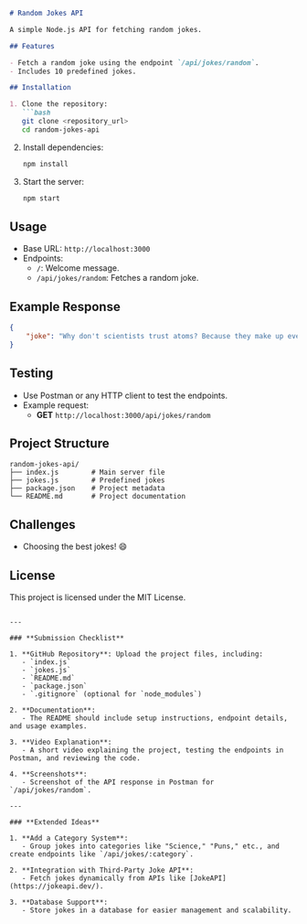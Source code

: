```markdown
# Random Jokes API

A simple Node.js API for fetching random jokes.

## Features

- Fetch a random joke using the endpoint `/api/jokes/random`.
- Includes 10 predefined jokes.

## Installation

1. Clone the repository:
   ```bash
   git clone <repository_url>
   cd random-jokes-api
   ```

2. Install dependencies:
   ```bash
   npm install
   ```

3. Start the server:
   ```bash
   npm start
   ```

## Usage

- Base URL: `http://localhost:3000`
- Endpoints:
  - `/`: Welcome message.
  - `/api/jokes/random`: Fetches a random joke.

## Example Response

```json
{
    "joke": "Why don't scientists trust atoms? Because they make up everything!"
}
```

## Testing

- Use Postman or any HTTP client to test the endpoints.
- Example request:
  - **GET** `http://localhost:3000/api/jokes/random`

## Project Structure

```
random-jokes-api/
├── index.js        # Main server file
├── jokes.js        # Predefined jokes
├── package.json    # Project metadata
└── README.md       # Project documentation
```

## Challenges

- Choosing the best jokes! 😄

## License

This project is licensed under the MIT License.
```

---

### **Submission Checklist**

1. **GitHub Repository**: Upload the project files, including:
   - `index.js`
   - `jokes.js`
   - `README.md`
   - `package.json`
   - `.gitignore` (optional for `node_modules`)

2. **Documentation**:
   - The README should include setup instructions, endpoint details, and usage examples.

3. **Video Explanation**:
   - A short video explaining the project, testing the endpoints in Postman, and reviewing the code.

4. **Screenshots**:
   - Screenshot of the API response in Postman for `/api/jokes/random`.

---

### **Extended Ideas**

1. **Add a Category System**:
   - Group jokes into categories like "Science," "Puns," etc., and create endpoints like `/api/jokes/:category`.

2. **Integration with Third-Party Joke API**:
   - Fetch jokes dynamically from APIs like [JokeAPI](https://jokeapi.dev/).

3. **Database Support**:
   - Store jokes in a database for easier management and scalability.